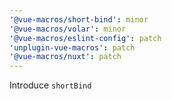 ```yaml
---
'@vue-macros/short-bind': minor
'@vue-macros/volar': minor
'@vue-macros/eslint-config': patch
'unplugin-vue-macros': patch
'@vue-macros/nuxt': patch
---
```


Introduce `shortBind`
